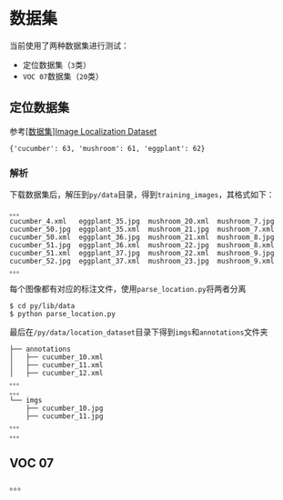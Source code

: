 
# 数据集

当前使用了两种数据集进行测试：

* 定位数据集（`3`类）
* `VOC 07`数据集（`20`类）

## 定位数据集

参考[[数据集]Image Localization Dataset](https://blog.zhujian.life/posts/a2d65e1.html)

```
{'cucumber': 63, 'mushroom': 61, 'eggplant': 62}
```

### 解析

下载数据集后，解压到`py/data`目录，得到`training_images`，其格式如下：

```
。。。
cucumber_4.xml   eggplant_35.jpg  mushroom_20.xml  mushroom_7.jpg
cucumber_50.jpg  eggplant_35.xml  mushroom_21.jpg  mushroom_7.xml
cucumber_50.xml  eggplant_36.jpg  mushroom_21.xml  mushroom_8.jpg
cucumber_51.jpg  eggplant_36.xml  mushroom_22.jpg  mushroom_8.xml
cucumber_51.xml  eggplant_37.jpg  mushroom_22.xml  mushroom_9.jpg
cucumber_52.jpg  eggplant_37.xml  mushroom_23.jpg  mushroom_9.xml
。。。
```

每个图像都有对应的标注文件，使用`parse_location.py`将两者分离

```
$ cd py/lib/data
$ python parse_location.py
```

最后在`/py/data/location_dataset`目录下得到`imgs`和`annotations`文件夹

```
├── annotations
│   ├── cucumber_10.xml
│   ├── cucumber_11.xml
│   ├── cucumber_12.xml
。。。
。。。
└── imgs
    ├── cucumber_10.jpg
    ├── cucumber_11.jpg
。。。
。。。
```

## VOC 07

。。。